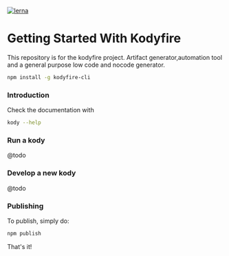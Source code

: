 [![lerna](https://img.shields.io/badge/maintained%20with-lerna-cc00ff.svg)](https://lerna.js.org/)

# Getting Started With Kodyfire

This repository is for the kodyfire project. Artifact generator,automation tool and a general purpose low code and nocode generator.

```bash
npm install -g kodyfire-cli
```

### Introduction

Check the documentation with

```bash
kody --help
```

### Run a kody

@todo

### Develop a new kody

@todo

### Publishing

To publish, simply do:

```bash
npm publish
```

That's it!
